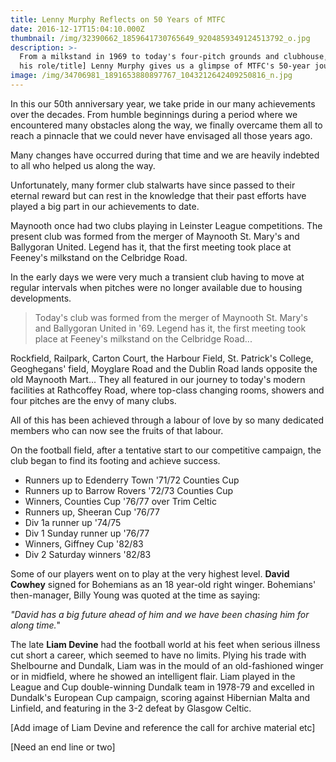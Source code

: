 ```yaml
---
title: Lenny Murphy Reflects on 50 Years of MTFC
date: 2016-12-17T15:04:10.000Z
thumbnail: /img/32390662_1859641730765649_9204859349124513792_o.jpg
description: >-
  From a milkstand in 1969 to today's four-pitch grounds and clubhouse, [need
  his role/title] Lenny Murphy gives us a glimpse of MTFC's 50-year journey.
image: /img/34706981_1891653880897767_1043212642409250816_n.jpg
---
```

In this our 50th anniversary year, we take pride in our many achievements over the decades. From humble beginnings during a period where we encountered many obstacles along the way, we finally overcame them all to reach a pinnacle that we could never have envisaged all those years ago.

Many changes have occurred during that time and we are heavily indebted to all who helped us along the way.

Unfortunately, many former club stalwarts have since passed to their eternal reward but can rest in the knowledge that their past efforts have played a big part in our achievements to date.

Maynooth once had two clubs playing in Leinster League competitions. The present club was formed from the merger of Maynooth St. Mary's and Ballygoran United. Legend has it, that the first meeting took place at Feeney's milkstand on the Celbridge Road.

In the early days we were very much a transient club having to move at regular intervals when pitches were no longer available due to housing developments.



> Today's club was formed from the merger of Maynooth St. Mary's and Ballygoran United in '69. Legend has it, the first meeting took place at Feeney's milkstand on the Celbridge Road...



Rockfield, Railpark, Carton Court, the Harbour Field, St. Patrick's College, Geoghegans' field, Moyglare Road and the Dublin Road lands opposite the old Maynooth Mart... They all featured in our journey to today's modern facilities at Rathcoffey Road, where top-class changing rooms, showers and four pitches are the envy of many clubs.

All of this has been achieved through a labour of love by so many dedicated members who can now see the fruits of that labour.

On the football field, after a tentative start to our competitive campaign, the club began to find its footing and achieve success.

* Runners up to Edenderry Town '71/72 Counties Cup
* Runners up to Barrow Rovers '72/73 Counties Cup
* Winners, Counties Cup '76/77 over Trim Celtic
* Runners up, Sheeran Cup '76/77
* Div 1a runner up '74/75
* Div 1 Sunday runner up '76/77
* Winners, Giffney Cup '82/83
* Div 2 Saturday winners '82/83

Some of our players went on to play at the very highest level. **David Cowhey** signed for Bohemians as an 18 year-old right winger. Bohemians' then-manager, Billy Young was quoted at the time as saying: 

_"David has a big future ahead of him and we have been chasing him for along time._"

The late **Liam Devine** had the football world at his feet when serious illness cut short a career, which seemed to have no limits. Plying his trade with Shelbourne and Dundalk, Liam was in the mould of an old-fashioned winger or in midfield, where he showed an intelligent flair. Liam played in the League and Cup double-winning Dundalk team in 1978-79 and excelled in Dundalk's European Cup campaign, scoring against Hibernian Malta and Linfield, and featuring in the 3-2 defeat by Glasgow Celtic.

\[Add image of Liam Devine and reference the call for archive material etc]

\[Need an end line or two]
